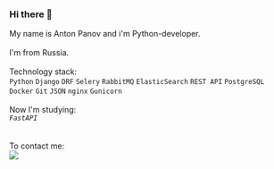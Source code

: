 ### Hi there 👋

My name is Anton Panov and i'm Python-developer.<br />
<br />
I'm from Russia.<br />
<br />
Technology stack:<br />
`Python` `Django` `DRF` `Selery` `RabbitMQ` `ElasticSearch` `REST API` `PostgreSQL` `Docker` `Git` `JSON` `nginx` `Gunicorn`<br />
<br />
Now I'm studying:<br />
*`FastAPI`* <br />
<br />
<br />
To contact me:<br />
[<img src="https://img.shields.io/badge/Telegram-37814A?style=for-the-badge&logo=Telegram&logoColor=white"/> ](https://t.me/APAnov_IBU70)

